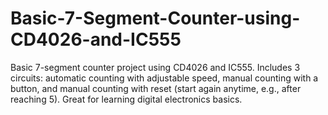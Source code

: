 # Basic-7-Segment-Counter-using-CD4026-and-IC555
Basic 7-segment counter project using CD4026 and IC555. Includes 3 circuits: automatic counting with adjustable speed, manual counting with a button, and manual counting with reset (start again anytime, e.g., after reaching 5). Great for learning digital electronics basics.
